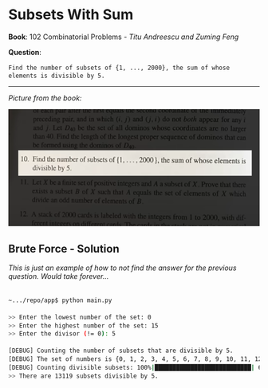 # Subsets With Sum

**Book**: 102 Combinatorial Problems - *Titu Andreescu and Zuming Feng*

**Question**:

```
Find the number of subsets of {1, ..., 2000}, the sum of whose elements is divisible by 5.
```

---

*Picture from the book:*

![](assets/question.png)

## Brute Force - Solution

*This is just an example of how to not find the answer for the previous question. Would take forever...*

```bash

~.../repo/app$ python main.py

>> Enter the lowest number of the set: 0
>> Enter the highest number of the set: 15
>> Enter the divisor (!= 0): 5

[DEBUG] Counting the number of subsets that are divisible by 5.
[DEBUG] The set of numbers is {0, 1, 2, 3, 4, 5, 6, 7, 8, 9, 10, 11, 12, 13, 14, 15}.
[DEBUG] Counting divisible subsets: 100%|███████████████████████████| 65535/65535 [00:11<00:00, 5729.81it/s, Divisible subsets=13119]
>> There are 13119 subsets divisible by 5.
```
